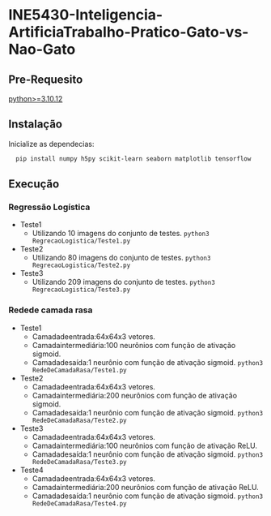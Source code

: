 # INE5430-Inteligencia-ArtificiaTrabalho-Pratico-Gato-vs-Nao-Gato
## Pre-Requesito
[python>=3.10.12](https://www.python.org/downloads/)

## Instalação
Inicialize as dependecias:
```bash
  pip install numpy h5py scikit-learn seaborn matplotlib tensorflow
```


## Execução

### Regressão Logística
- Teste1
  - Utilizando 10 imagens do conjunto de testes.
  `python3 RegrecaoLogistica/Teste1.py`
- Teste2
  - Utilizando 80 imagens do conjunto de testes.
  `python3 RegrecaoLogistica/Teste2.py`
- Teste3
  - Utilizando 209 imagens do conjunto de testes.
  `python3 RegrecaoLogistica/Teste3.py`

### Redede camada rasa

- Teste1
  - Camadadeentrada:64x64x3 vetores.
  - Camadaintermediária:100 neurônios com função de ativação sigmoid.
  - Camadadesaída:1 neurônio com função de ativação sigmoid.
  `python3 RedeDeCamadaRasa/Teste1.py`
- Teste2
  - Camadadeentrada:64x64x3 vetores.
  - Camadaintermediária:200 neurônios com função de ativação sigmoid.
  - Camadadesaída:1 neurônio com função de ativação sigmoid.
  `python3 RedeDeCamadaRasa/Teste2.py`
- Teste3
  - Camadadeentrada:64x64x3 vetores.
  - Camadaintermediária:100 neurônios com função de ativação ReLU.
  - Camadadesaída:1 neurônio com função de ativação sigmoid.
  `python3 RedeDeCamadaRasa/Teste3.py`
- Teste4
  - Camadadeentrada:64x64x3 vetores.
  - Camadaintermediária:200 neurônios com função de ativação ReLU.
  - Camadadesaída:1 neurônio com função de ativação sigmoid.
  `python3 RedeDeCamadaRasa/Teste4.py`

